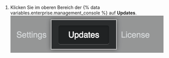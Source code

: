 1. Klicken Sie im oberen Bereich der {% data variables.enterprise.management_console %} auf **Updates**. ![Menüpunkt „Updates“](/assets/images/enterprise/management-console/updates_tab.png)
